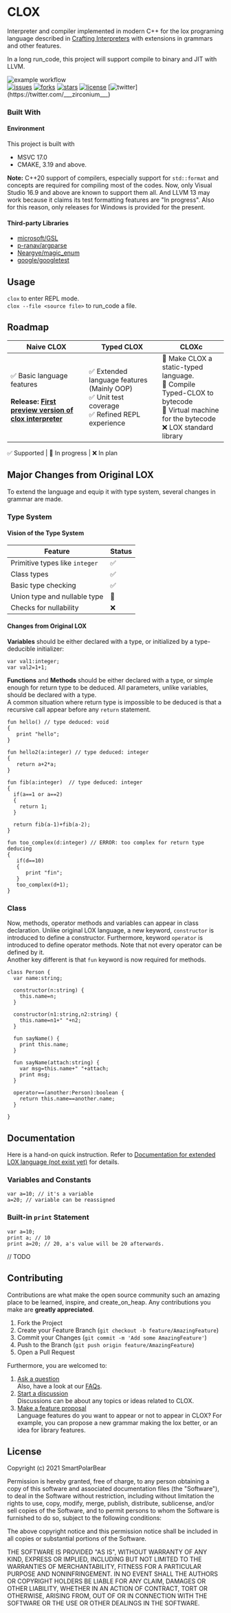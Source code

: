 # CLOX
Interpreter and compiler implemented in modern C++ for the lox programing language described in [Crafting Interpreters](https://craftinginterpreters.com/) with extensions in grammars and other features. 

In a long run_code, this project will support compile to binary and JIT with LLVM.  

![example workflow](https://github.com/SmartPolarBear/clox/actions/workflows/build_and_test.yml/badge.svg)    
[![issues](https://img.shields.io/github/issues/SmartPolarBear/clox)](https://github.com/SmartPolarBear/clox/issues)
[![forks](https://img.shields.io/github/forks/SmartPolarBear/clox)](https://github.com/SmartPolarBear/clox/fork)
[![stars](https://img.shields.io/github/stars/SmartPolarBear/clox)](https://github.com/SmartPolarBear/clox/stargazers)
[![license](https://img.shields.io/github/license/SmartPolarBear/clox)](https://github.com/SmartPolarBear/clox/blob/master/LICENSE)
[![twitter](https://img.shields.io/twitter/url?style=social&url=https%3A%2F%2Ftwitter.com%2F___zirconium___)](https://twitter.com/___zirconium___)

### Built With
#### Environment
This project is built with  

- MSVC 17.0
- CMAKE, 3.19 and above.

**Note:** C++20 support of compilers, especially support for `std::format` and concepts are required for compiling most of the codes. Now, only Visual Studio 16.9 and above are known to support them all. And LLVM 13 may work because it claims its test formatting features are "In progress". Also for this reason, only releases for Windows is provided for the present.  

#### Third-party Libraries
- [microsoft/GSL](https://github.com/microsoft/GSL)  
- [p-ranav/argparse](https://github.com/p-ranav/argparse)  
- [Neargye/magic_enum](https://github.com/Neargye/magic_enum)  
- [google/googletest](https://github.com/google/googletest)    

## Usage  
`clox` to enter REPL mode.    
`clox --file <source file>` to run_code a file.  

## Roadmap  

|Naive CLOX|Typed CLOX|CLOXc
|----------|----------|---------|
✅ Basic language features<br><br> **Release: [First preview version of clox interpreter](https://github.com/SmartPolarBear/clox/releases/tag/v0.1.0)**  |  ✅ Extended language features (Mainly OOP) <br> ✅ Unit test coverage <br> ✅ Refined REPL experience | 🔄 Make CLOX a static-typed language. <br> 🔄 Compile Typed-CLOX to bytecode <br> 🔄 Virtual machine for the bytecode <br> ❌ LOX standard library |

✅ Supported | 🔄 In progress | ❌ In plan  


## Major Changes from Original LOX  

To extend the language and equip it with type system, several changes in grammar are made.

### Type System  

#### Vision of the Type System

|Feature|Status|
|-------|------|
|Primitive types like `integer`|✅|
|Class types|✅|
|Basic type checking|✅|
|Union type and nullable type|🔄|
|Checks for nullability|❌|  

#### Changes from Original LOX

**Variables** should be either declared with a type, or initialized by a type-deducible initializer:
```
var val1:integer; 
var val2=1+1;
```
**Functions** and **Methods** should be either declared with a type, or simple enough for return type to be deduced. All parameters, unlike variables, should be declared with a type.  
A common situation where return type is impossible to be deduced is that a recursive call appear before any `return` statement.
```
fun hello() // type deduced: void
{
   print "hello";
}

fun hello2(a:integer) // type deduced: integer
{
   return a+2*a;
}

fun fib(a:integer)  // type deduced: integer
{
  if(a==1 or a==2)
  {
    return 1;
  }
  
  return fib(a-1)+fib(a-2);
}

fun too_complex(d:integer) // ERROR: too complex for return type deducing
{
   if(d==10)
   {
      print "fin";
   }
   too_complex(d+1);
}

```

### Class  
Now, methods, operator methods and variables can appear in class declaration. Unlike original LOX language, a new keyword, `constructor` is introduced to define a constructor. Furthermore, keyword `operator` is introduced to define operator methods. Note that not every operator can be defined by it.  
Another key different is that `fun` keyword is now required for methods.  

```
class Person {
  var name:string;

  constructor(n:string) {
    this.name=n;
  }

  constructor(n1:string,n2:string) {
    this.name=n1+" "+n2;
  }

  fun sayName() {
    print this.name;
  }

  fun sayName(attach:string) {
    var msg=this.name+" "+attach;
    print msg;
  }

  operator==(another:Person):boolean {
    return this.name==another.name;
  }

}
```

## Documentation

Here is a hand-on quick instruction. Refer to [Documentation for extended LOX language (not exist yet)]() for details.

### Variables and Constants
```
var a=10; // it's a variable
a=20; // variable can be reassigned
```

### Built-in `print` Statement
```
var a=10;
print a; // 10
print a=20; // 20, a's value will be 20 afterwards.
```

// TODO  

## Contributing  

Contributions are what make the open source community such an amazing place to be learned, inspire, and create_on_heap. Any contributions you make are **greatly appreciated**.  

1. Fork the Project
2. Create your Feature Branch (`git checkout -b feature/AmazingFeature`)  
3. Commit your Changes (`git commit -m 'Add some AmazingFeature'`)  
4. Push to the Branch (`git push origin feature/AmazingFeature`)  
5. Open a Pull Request  

Furthermore, you are welcomed to:  

1. [Ask a question](https://github.com/SmartPolarBear/clox/discussions/categories/q-a)   
   Also, have a look at our [FAQs]().  
2. [Start a discussion](https://github.com/SmartPolarBear/clox/discussions/categories/general)    
   Discussions can be about any topics or ideas related to CLOX.  
3. [Make a feature proposal](https://github.com/SmartPolarBear/clox/issues)   
   Language features do you want to appear or not to appear in CLOX? For example, you can propose a new grammar making the lox better, or an idea for library features.   
    
## License

Copyright (c) 2021 SmartPolarBear

Permission is hereby granted, free of charge, to any person obtaining a copy
of this software and associated documentation files (the "Software"), to deal
in the Software without restriction, including without limitation the rights
to use, copy, modify, merge, publish, distribute, sublicense, and/or sell
copies of the Software, and to permit persons to whom the Software is
furnished to do so, subject to the following conditions:

The above copyright notice and this permission notice shall be included in all
copies or substantial portions of the Software.

THE SOFTWARE IS PROVIDED "AS IS", WITHOUT WARRANTY OF ANY KIND, EXPRESS OR
IMPLIED, INCLUDING BUT NOT LIMITED TO THE WARRANTIES OF MERCHANTABILITY,
FITNESS FOR A PARTICULAR PURPOSE AND NONINFRINGEMENT. IN NO EVENT SHALL THE
AUTHORS OR COPYRIGHT HOLDERS BE LIABLE FOR ANY CLAIM, DAMAGES OR OTHER
LIABILITY, WHETHER IN AN ACTION OF CONTRACT, TORT OR OTHERWISE, ARISING FROM,
OUT OF OR IN CONNECTION WITH THE SOFTWARE OR THE USE OR OTHER DEALINGS IN THE
SOFTWARE.